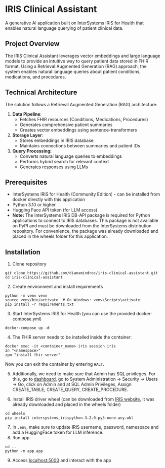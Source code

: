 # IRIS Clinical Assistant

A generative AI application built on InterSystems IRIS for Health that enables natural language querying of patient clinical data.

## Project Overview

The IRIS Clinical Assistant leverages vector embeddings and large language models to provide an intuitive way to query patient data stored in FHIR format. Using a Retrieval Augmented Generation (RAG) approach, the system enables natural language queries about patient conditions, medications, and procedures.

## Technical Architecture

The solution follows a Retrieval Augmented Generation (RAG) architecture:

1. **Data Pipeline**:
   * Fetches FHIR resources (Conditions, Medications, Procedures)
   * Generates comprehensive patient summaries
   * Creates vector embeddings using sentence-transformers
2. **Storage Layer**:
   * Stores embeddings in IRIS database
   * Maintains connections between summaries and patient IDs
3. **Query Processing**:
   * Converts natural language queries to embeddings
   * Performs hybrid search for relevant context
   * Generates responses using LLMs

## Prerequisites

* InterSystems IRIS for Health (Community Edition) - can be installed from docker directly with this application
* Python 3.10 or higher
* Hugging Face API token (for LLM access)
* **Note:** The InterSystems IRIS DB-API package is required for Python applications to connect to IRIS databases. This package is not available on PyPI and must be downloaded from the InterSystems distribution repository. For convenience, the package was already downloaded and placed in the wheels folder for this application.

## Installation

1. Clone repository

```git
git clone https://github.com/dianamindroc/iris-clinical-assistant.git
cd iris-clinical-assistant
```

2. Create environment and install requirements

```code
python -m venv venv
source venv/bin/activate  # On Windows: venv\Scripts\activate
pip install -r requirements.txt 
```

3. Start InterSystems IRIS for Health (you can use the provided docker-compose.yml)

```docker
docker-compose up -d
```

4. The FHIR server needs to be installed inside the container:

```docker
docker exec -it <container_name> iris session iris
zn "<namespace>"
zpm "install fhir-server"
```

Now you can exit the container by entering ```HALT```.

5. Additionally, we need to make sure that Admin has SQL privileges. For this, go to [dashboard](http://localhost:52773/csp/sys/UtilHome.csp), go to System Administration -> Security -> Users -> Go, click on Admin and at SQL Admin Privileges, Assign CREATE_TABLE, CREATE_QUERY, CREATE_PROCEDURE.

6. Install IRIS driver wheel (can be downloaded from [IRIS website](https://intersystems-community.github.io/iris-driver-distribution/), it was already downloaded and placed in the wheels folder)

```wheel
cd wheels
pip install intersystems_irispython-3.2.0-py3-none-any.whl
```
7. In ```.env```, make sure to update IRIS username, password, namespace and add a HuggingFace token for LLM inference.
8. Run app

```code
cd ..
python -m app.app
```
9. Access [localhost:5000](https://localhost:5000) and interact with the app

